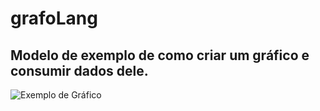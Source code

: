 # grafoLang

## Modelo de exemplo de como criar um gráfico e consumir dados dele.

![Exemplo de Gráfico]([[https://example.com/imagem.png](https://github.com/sullyanoo/grafoLang/blob/main/img/Grafo.png)])
